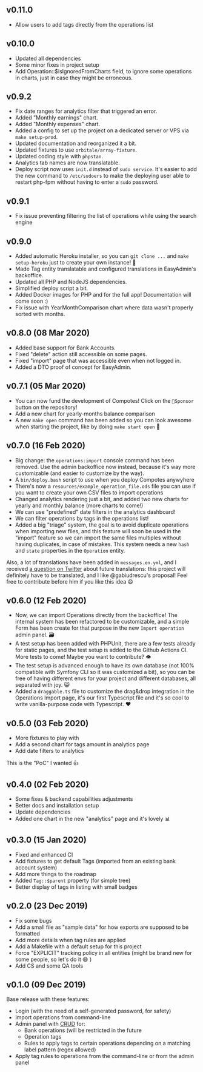## v0.11.0

* Allow users to add tags directly from the operations list

## v0.10.0

* Updated all dependencies
* Some minor fixes in project setup
* Add Operation::$isIgnoredFromCharts field, to ignore some operations in charts, just in case they might be erroneous.

## v0.9.2

* Fix date ranges for analytics filter that triggered an error.
* Added "Monthly earnings" chart.
* Added "Monthly expenses" chart.
* Added a config to set up the project on a dedicated server or VPS via `make setup-prod`.
* Updated documentation and reorganized it a bit.
* Updated fixtures to use `orbitale/array-fixture`.
* Updated coding style with `phpstan`.
* Analytics tab names are now translatable.
* Deploy script now uses `init.d` instead of `sudo service`. It's easier to add the new command to `/etc/sudoers` to make the deploying user able to restart php-fpm without having to enter a `sudo` password.

## v0.9.1

* Fix issue preventing filtering the list of operations while using the search engine

## v0.9.0

* Added automatic Heroku installer, so you can `git clone ...` and `make setup-heroku` just to create your own instance! 🚀
* Made Tag entity translatable and configured translations in EasyAdmin's backoffice.
* Updated all PHP and NodeJS dependencies.
* Simplified deploy script a bit.
* Added Docker images for PHP and for the full app! Documentation will come soon :)
* Fix issue with YearMonthComparison chart where data wasn't properly sorted with months.

## v0.8.0 (08 Mar 2020)

* Added base support for Bank Accounts.
* Fixed "delete" action still accessible on some pages.
* Fixed "import" page that was accessible even when not logged in.
* Added a DTO proof of concept for EasyAdmin.

## v0.7.1 (05 Mar 2020)

* You can now fund the development of Compotes! Click on the `💜Sponsor` button on the repository!
* Add a new chart for yearly-months balance comparison
* A new `make open` command has been added so you can look awesome when starting the project, like by doing `make start open` 🚀 

## v0.7.0 (16 Feb 2020)

* Big change: the `operations:import` console command has been removed. Use the admin backoffice now instead, because it's way more customizable (and easier to customize by the way).
* A `bin/deploy.bash` script to use when you deploy Compotes anywyhere
* There's now a `resources/example_operation_file.ods` file you can use if you want to create your own CSV files to import operations
* Changed analytics rendering just a bit, and added two new charts for yearly and monthly balance (more charts to come!)
* We can use "predefined" date filters in the analytics dashboard!
* We can filter operations by tags in the operations list!
* Added a big "triage" system, the goal is to avoid duplicate operations when importing new files, and this feature will soon be used in the "import" feature so we can import the same files multiples without having duplicates, in case of mistakes. This system needs a new `hash` and `state` properties in the `Operation` entity.

Also, a lot of translations have been added in `messages.en.yml`, and I received [a question on Twitter](https://twitter.com/GabiUdrescu/status/1227923475957997568) about future translations: this project will definitely have to be translated, and I like @gabiudrescu's proposal! Feel free to contribute before him if you like this idea 😄 

## v0.6.0 (12 Feb 2020)

* Now, we can import Operations directly from the backoffice! The internal system has been refactored to be customizable, and a simple Form has been create for that purpose in the new `Import operation` admin panel. 🗃 
* A test setup has been added with PHPUnit, there are a few tests already for static pages, and the test setup is added to the Github Actions CI. More tests to come! Maybe you want to contribute? 👁 
* The test setup is advanced enough to have its own database (not 100% compatible with Symfony CLI so it was customized a bit), so you can be free of having different envs for your project and different databases, all separated with joy. 😸 
* Added a `draggable.ts` file to customize the drag&drop integration in the Operations Import page, it's our first Typescript file and it's so cool to write vanilla-purpose code with Typescript. ❤️ 

## v0.5.0 (03 Feb 2020)

* More fixtures to play with
* Add a second chart for tags amount in analytics page
* Add date filters to analytics

This is the "PoC" I wanted 👍 

## v0.4.0 (02 Feb 2020)

* Some fixes & backend capabilities adjustments
* Better docs and installation setup
* Update dependencies
* Added one chart in the new "analytics" page and it's lovely 📊 

## v0.3.0 (15 Jan 2020)

* Fixed and enhanced CI
* Add fixtures to get default Tags (imported from an existing bank account system)
* Add more things to the roadmap
* Added `Tag::$parent` property (for simple tree)
* Better display of tags in listing with small badges

## v0.2.0 (23 Dec 2019)

* Fix some bugs
* Add a small file as "sample data" for how exports are supposed to be formatted
* Add more details when tag rules are applied
* Add a Makefile with a default setup for this project
* Force "EXPLICIT" tracking policy in all entities (might be brand new for some people, so let's do it 😄 )
* Add CS and some QA tools

## v0.1.0 (09 Dec 2019)

Base release with these features:

* Login (with the need of a self-generated password, for safety)
* Import operations from command-line
* Admin panel with [CRUD](https://en.wikipedia.org/wiki/Create,_read,_update_and_delete) for:
  * Bank operations (will be restricted in the future
  * Operation tags
  * Rules to apply tags to certain operations depending on a matching label pattern (regex allowed)
* Apply tag rules to operations from the command-line or from the admin panel

